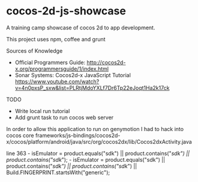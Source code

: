 # cocos-2d-js-showcase
A training camp showcase of cocos 2d to app development.

This project uses npm, coffee and grunt

Sources of Knowledge
- Official Programmers Guide: http://cocos2d-x.org/programmersguide/1/index.html
- Sonar Systems: Cocos2d-x JavaScript Tutorial https://www.youtube.com/watch?v=4n0pxsP_sxw&list=PLRtjMdoYXLf7Dr6Tp22eJoqt1Ha2k17ck

TODO
- Write local run tutorial
- Add grunt task to run cocos web server


In order to allow this application to run on genymotion I had to hack into cocos core
frameworks/js-bindings/cocos2d-x/cocos/platform/android/java/src/org/cocos2dx/lib/Cocos2dxActivity.java

line 363
        -        isEmulator = product.equals("sdk") || product.contains("_sdk") || product.contains("sdk_");
        -        isEmulator = product.equals("sdk") || product.contains("_sdk") || product.contains("sdk_") || Build.FINGERPRINT.startsWith("generic");
